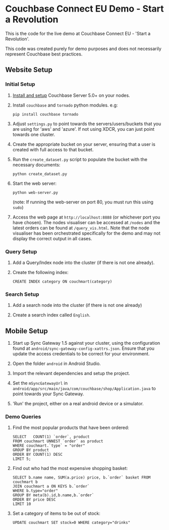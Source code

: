 # Couchbase Connect EU Demo - Start a Revolution

This is the code for the live demo at Couchbase Connect EU -
'Start a Revolution'.

This code was created purely for demo purposes and does not necessarily
represent Couchbase best practices.

## Website Setup

### Initial Setup

1. [Install and setup](https://developer.couchbase.com/documentation/server/5.0/install/install-intro.html) Couchbase Server 5.0+ on your nodes.

2. Install `couchbase` and `tornado` python modules. e.g:

    ```
    pip install couchbase tornado
    ```
    
3. Adjust `settings.py` to point towards the servers/users/buckets that you 
are using for
'aws' and 'azure'. If not using XDCR, you can just point towards one cluster.

4. Create the appropriate bucket on your server, ensuring that a user is created
with full access to that bucket.

5. Run the `create_dataset.py` script to populate the bucket with the necessary
documents:

    ```
    python create_dataset.py
    ```

6. Start the web server:

    ```
    python web-server.py
    ```
   
   (note: If running the web-server on port 80, you must run this using `sudo`)
   
7. Access the web page at `http://localhost:8888` 
(or whichever port you have chosen). The nodes visualiser can be accessed at
`/nodes` and the latest orders can be found at `/query_vis.html`. Note that the
node visualiser has been orchestrated specifically for the demo and may not 
display the correct output in all cases.

### Query Setup

1. Add a Query/Index node into the cluster (if there is not one already).

2. Create the following index:

    ```
    CREATE INDEX category ON couchmart(category)
    ```

### Search Setup

1. Add a search node into the cluster (if there is not one already)

2. Create a search index called `English`.

## Mobile Setup

1. Start up Sync Gateway 1.5 against your cluster, using the configuration 
found at `android/sync-gateway-config-xattrs.json`. Ensure that you update the
access credentials to be correct for your environment.

2. Open the folder `android` in Android Studio.

3. Import the relevant dependencies and setup the project.

4. Set the `mSyncGatewayUrl` in 
`android/app/src/main/java/com/couchbase/shop/Application.java` to point 
towards your Sync Gateway.

5. 'Run' the project, either on a real android device or a simulator.

   
### Demo Queries
1. Find the most popular products that have been ordered:

    ```
    SELECT   COUNT(1) `order`, product
    FROM couchmart UNNEST `order` as product
    WHERE couchmart.`type` = "order"
    GROUP BY product
    ORDER BY COUNT(1) DESC 
    LIMIT 5;
    ```
    
2. Find out who had the most expensive shopping basket:

    ```
    SELECT b.name name, SUM(a.price) price, b.`order` basket FROM couchmart b 
    JOIN couchmart a ON KEYS b.`order`
    WHERE b.type="order"
    GROUP BY meta(b).id,b.name,b.`order`
    ORDER BY price DESC
    LIMIT 10
    ```
    
3. Set a category of items to be out of stock:

    ```
    UPDATE couchmart SET stock=0 WHERE category="drinks"
    ```
